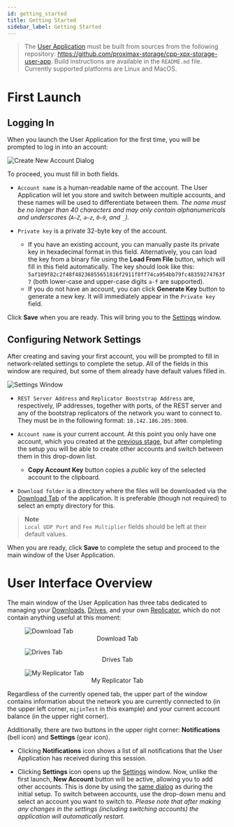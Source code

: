 ```yaml
---
id: getting_started
title: Getting Started
sidebar_label: Getting Started
---
```


> The [User Application](./overview.md) must be built from sources from the following repository: https://github.com/proximax-storage/cpp-xpx-storage-user-app. Build instructions are available in the `README.md` file. Currently supported platforms are Linux and MacOS.


# First Launch

## Logging In

When you launch the User Application for the first time, you will be prompted to log in into an account:

![Create New Account Dialog](/assets/storage_user_app/account_dialog.png)

To proceed, you must fill in both fields.

- `Account name` is a human-readable name of the account. The User Application will let you store and switch between multiple accounts, and these names will be used to differentiate between them. *The name must be no longer than 40 characters and may only contain alphanumericals and underscores (`A–Z`, `a–z`, `0–9`, and `_`).*

- `Private key` is a private 32-byte key of the account.
    - If you have an existing account, you can manually paste its private key in hexadecimal format in this field. Alternatively, you can load the key from a binary file using the **Load From File** button, which will fill in this field automatically. The key should look like this: `5af109f82c2f48f48236855651816f2911f8ff74ca954bb79fc48359274763f7` (both lower-case and upper-case digits `a-f` are supported).
    - If you do not have an account, you can click **Generate Key** button to generate a new key. It will immediately appear in the `Private key` field.

Click **Save** when you are ready. This will bring you to the [Settings](#configuring-network-settings) window.

## Configuring Network Settings

After creating and saving your first account, you will be prompted to fill in network-related settings to complete the setup. All of the fields in this window are required, but some of them already have default values filled in.

![Settings Window](/assets/storage_user_app/settings_dialog.png)

- `REST Server Address` and `Replicator Booststrap Address` are, respectively, IP addresses, together with ports, of the REST server and any of the bootstrap replicators of the network you want to connect to. They must be in the following format: `18.142.186.205:3000`.

- `Account name` is your current account. At this point you only have one account, which you created at the [previous stage](#logging-in), but after completing the setup you will be able to create other accounts and switch between them in this drop-down list.
    - **Copy Account Key** button copies a *public* key of the selected account to the clipboard.

- `Download folder` is a directory where the files will be downloaded via the [Download Tab](./downloading_data.md) of the application. It is preferable (though not required) to select an empty directory for this.

> **Note**\
`Local UDP Port` and `Fee Multiplier` fields should be left at their default values.

When you are ready, click **Save** to complete the setup and proceed to the main window of the User Application.


# User Interface Overview

The main window of the User Application has three tabs dedicated to managing your [Downloads](./downloading_data.md), [Drives](./managing_drives.md), and your own [Replicator](../built_in_features/replicator/overview.md), which do not contain anything useful at this moment:

<figure>
  <img src="/assets/storage_user_app/main_window_download.png" alt="Download Tab">
  <figcaption align="center">Download Tab</figcaption>
</figure>
<figure>
  <img src="/assets/storage_user_app/main_window_drives.png" alt="Drives Tab">
  <figcaption align="center">Drives Tab</figcaption>
</figure>
<figure>
  <img src="/assets/storage_user_app/main_window_my_replicator.png" alt="My Replicator Tab">
  <figcaption align="center">My Replicator Tab</figcaption>
</figure>

Regardless of the currently opened tab, the upper part of the window contains information about the network you are currently connected to (in the upper left corner, `mijinTest` in this example) and your current account balance (in the upper right corner).

Additionally, there are two buttons in the upper right corner: **Notifications** (bell icon) and **Settings** (gear icon).

- Clicking **Notifications** icon shows a list of all notifications that the User Application has received during this session.

- Clicking **Settings** icon opens up the [Settings](#configuring-network-settings) window. Now, unlike the first launch, **New Account** button will be active, allowing you to add other accounts. This is done by using the [same dialog](#logging-in) as during the initial setup. To switch  between accounts, use the drop-down menu and select an account you want to switch to. *Please note that after making any changes in the settings (including switching accounts) the application will automatically restart.*


